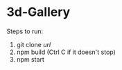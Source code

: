 # 3d-Gallery

Steps to run:

1. git clone _url_
2. npm build (Ctrl C if it doesn't stop)
3. npm start
